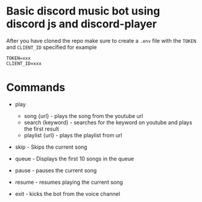 # Basic discord music bot using discord js and discord-player

After you have cloned the repo make sure to create a `.env` file with the `TOKEN` and `CLIENT_ID` specified for example

```
TOKEN=xxx
CLIENT_ID=xxx
```

# Commands

- play
  - song {url}       - plays the song from the youtube url
  - search {keyword} - searches for the keyword on youtube and plays the first result
  - playlist {url}   - plays the playlist from url

- skip   - Skips the current song
- queue  - Displays the first 10 songs in the queue
- pause  - pauses the current song
- resume - resumes playing the current song
- exit   - kicks the bot from the voice channel
